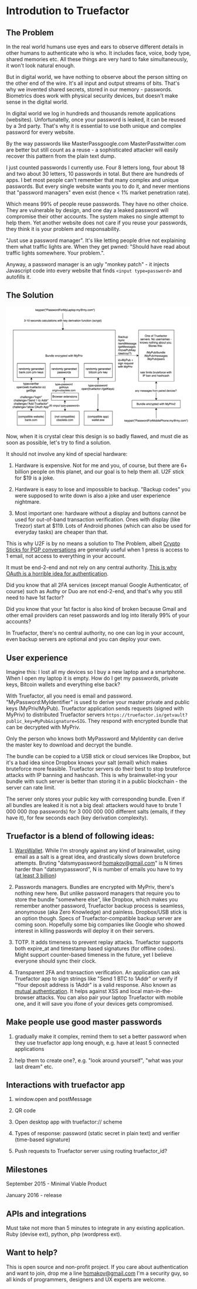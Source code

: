 # Introdution to Truefactor

## The Problem

In the real world humans use eyes and ears to observe different details in other humans to authenticate who is who. It includes face, voice, body type, shared memories etc. All these things are very hard to fake simultaneously, it won't look natural enough. 

But in digital world, we have nothing to observe about the person sitting on the other end of the wire. It's all input and output streams of bits. That's why we invented shared secrets, stored in our memory - passwords. Biometrics does work  with physical security devices, but doesn't make sense in the digital world.

In digital world we log in hundreds and thousands remote applications (websites). Unfortunatelly, once your password is leaked, it can be reused by a 3rd party. That's why it is essential to use both unique and complex password for every website.

By the way passwords like MasterPassgoogle.com MasterPasstwitter.com are better but still count as a reuse - a sophisticated attacker will easily recover this pattern from the plain text dump.

I just counted passwords I currently use. Four 8 letters long, four about 18 and two about 30 letters, 10 passwords in total. But there are hundreds of apps. I bet most people can't remember that many complex and unique passwords. But every single website wants you to do it, and never mentions that "password managers" even exist (hence < 1% market penetration rate).

Which means 99% of people reuse passwords. They have no other choice. They are vulnerable by design, and one day a leaked password will compromise their other accounts. The system makes no single attempt to help them. Yet another website does not care if you reuse your passwords, they think it is your problem and responsability.

"Just use a password manager". It's like letting people drive not explaining them what traffic lights are. When they get pwned: "Should have read about traffic lights somewhere. Your problem.". 

Anyway, a password manager is an ugly "monkey patch" - it injects Javascript code into every website that finds `<input type=password>` and autofills it.

## The Solution

<img src="/truefactor.png">

Now, when it is crystal clear this design is so badly flawed, and must die as soon as possible, let's try to find a solution.

It should not involve any kind of special hardware: 

1) Hardware is expensive. Not for me and you, of course, but there are 6+ billion people on this planet, and our goal is to help them all. U2F stick for $19 is a joke.

2) Hardware is easy to lose and impossible to backup. "Backup codes" you were supposed to write down is also a joke and user experience nightmare.

3) Most important one: hardware without a display and buttons cannot be used for out-of-band transaction verification. Ones with display (like Trezor) start at $119. Lots of Android phones (which can also be used for everyday tasks) are cheaper than that. 

This is why U2F is by no means a solution to The Problem, albeit <a href="https://www.assembla.com/spaces/cryptostick/wiki">Crypto Sticks for PGP conversations</a> are generally useful when 1 press is access to 1 email, not access to everything in your account.

It must be end-2-end and not rely on any central authority. <a href="http://www.oauthsecurity.com/">This is why OAuth is a horrible idea for authentication</a>. 

Did you know that all 2FA services (except manual Google Authenticator, of course) such as Authy or Duo are not end-2-end, and that's why you still need to have 1st factor?

Did you know that your 1st factor is also kind of broken because Gmail and other email providers can reset passwords and log into literally 99% of your accounts? 

In Truefactor, there's no central authority, no one can log in your account, even backup servers are optional and you can deploy your own.

## User experience

Imagine this: I lost all my devices so I buy a new laptop and a smartphone. When I open my laptop it is empty. How do I get my passwords, private keys, Bitcoin wallets and everything else back?

With Truefactor, all you need is email and password. "MyPassword:MyIdentifier" is used to derive your master private and public keys (MyPriv/MyPub). Truefactor application sends requests (signed with MyPriv) to distributed Truefactor servers `https://truefactor.io/getvault?public_key=MyPub&signature=SIG`. They respond with encrypted bundle that can be decrypted with MyPriv.

Only the person who knows both MyPassword and MyIdentity can derive the master key to download and decrypt the bundle. 

The bundle can be copied to a USB stick or cloud services like Dropbox, but it's a bad idea since Dropbox knows your salt (email) which makes bruteforce more feasible. Truefactor servers do their best to stop bruteforce attacks with IP banning and hashcash. This is why brainwallet-ing your bundle with such server is better than storing it in a public blockchain - the server can rate limit.

The server only stores your public key with corresponding bundle. Even if all bundles are leaked it is not a big deal: attackers would have to brute 1 000 000 (top passwords) for 3 000 000 000 different salts (emails, if they have it), for few seconds each (key derivation complexity).


## Truefactor is a blend of following ideas:

1) <a href="https://keybase.io/warp/warp_1.0.6_SHA256_e68d4587b0e2ec34a7b554fbd1ed2d0fedfaeacf3e47fbb6c5403e252348cbfc.html">WarpWallet</a>. While I'm strongly against any kind of brainwallet, using email as a salt is a great idea, and drastically slows down bruteforce attempts. Bruting "datsmypassword:homakov@gmail.com" is N times harder than "datsmypassword", N is number of emails you have to try (<a href="http://www.internetlivestats.com/internet-users/">at least 3 billion</a>)

2) Passwords managers. Bundles are encrypted with MyPriv, there's nothing new here. But unlike password managers that require you to store the bundle "somewhere else", like Dropbox, which makes you remember another password, Truefactor backup process is seamless, anonymouse (aka Zero Knowledge) and painless. Dropbox/USB stick is an option though. Specs of Truefactor-compatible backup server are coming soon. Hopefully some big companies like Google who showed interest in killing passwords will deploy it on their servers.

3) TOTP. It adds timeness to prevent replay attacks. Truefactor supports both expire_at and timestamp based signatures (for offline codes). Might support counter-based timeness in the future, yet I believe everyone should sync their clock.

4) Transparent 2FA and transaction verification. An application can ask Truefactor app to sign strings like "Send 1 BTC to 1Addr" or verify if "Your deposit address is 1Addr" is a valid response. Also known as <a href="https://en.wikipedia.org/wiki/Mutual_authentication">mutual authentication</a>. It helps against XSS and local man-in-the-browser attacks. You can also pair your laptop Truefactor with mobile one, and it will save you ifone of your devices gets compromised.




## Make people use good master passwords


1) gradually make it complex, remind them to set a better password when they use truefactor app long enough, e.g. have at least 5 connected applications

2) help them to create one?, e.g. "look around yourself", "what was your last dream" etc. 


## Interactions with truefactor app

1) window.open and postMessage

2) QR code

3) Open desktop app with truefactor:// scheme

4) Types of response: password (static secret in plain text) and verifier (time-based signature)

5) Push requests to Truefactor server using routing truefactor_id?

## Milestones

September 2015 - Minimal Viable Product

January 2016 - release

## APIs and integrations

Must take not more than 5 minutes to integrate in any existing application. Ruby (devise ext), python, php (wordpress ext).

## Want to help?

This is open source and non-profit project. If you care about authentication and want to join, drop me a line homakov@gmail.com I'm a security guy, so all kinds of programmers, designers and UX experts are welcome.





